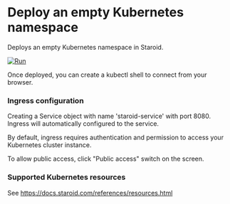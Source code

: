 # Deploy an empty Kubernetes namespace

Deploys an empty Kubernetes namespace in Staroid.

[![Run](https://staroid.com/api/run/button.svg)](https://staroid.com/api/run)

Once deployed, you can create a kubectl shell to connect from your browser.


### Ingress configuration

Creating a Service object with name 'staroid-service' with port 8080. Ingress will automatically configured to the service.

By default, ingress requires authentication and permission to access your Kubernetes cluster instance.

To allow public access, click "Public access" switch on the screen.

### Supported Kubernetes resources

See https://docs.staroid.com/references/resources.html 
